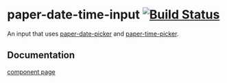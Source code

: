# paper-date-time-input [![Build Status](https://travis-ci.org/gazal-k/paper-date-time-input.svg?branch=master)](https://travis-ci.org/gazal-k/paper-date-time-input)

An input that uses [paper-date-picker](https://github.com/bendavis78/paper-date-picker) and [paper-time-picker](https://github.com/bendavis78/paper-time-picker).

## Documentation
[component page](http://gazal-k.github.io/paper-date-time-input/)
